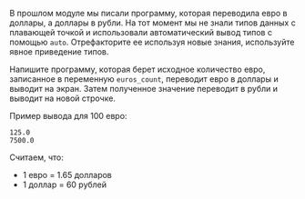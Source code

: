 В прошлом модуле мы писали программу, которая переводила евро в доллары, а доллары в рубли. На тот момент мы не знали типов данных с плавающей точкой и использовали автоматический вывод типов с помощью `auto`. Отрефакторите ее используя новые знания, используйте явное приведение типов.

Напишите программу, которая берет исходное количество евро, записанное в переменную `euros_count`, переводит евро в доллары и выводит на экран. Затем полученное значение переводит в рубли и выводит на новой строчке.

Пример вывода для 100 евро:

```text
125.0
7500.0
```

Считаем, что:

- 1 евро = 1.65 долларов
- 1 доллар = 60 рублей
